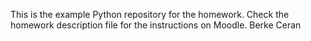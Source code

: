 This is the example Python repository for the homework.
Check the homework description file for the instructions on Moodle.
Berke Ceran
